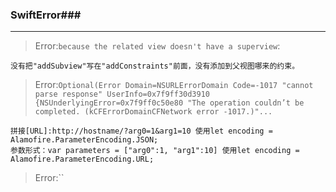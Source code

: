 ### SwiftError###
-----------------
>Error:`because the related view doesn't have a superview`:
	
	没有把"addSubview"写在"addConstraints"前面，没有添加到父视图哪来的约束。  

>Error:`Optional(Error Domain=NSURLErrorDomain Code=-1017 "cannot parse response" UserInfo=0x7f9ff30d3910 {NSUnderlyingError=0x7f9ff0c50e80 "The operation couldn’t be completed. (kCFErrorDomainCFNetwork error -1017.)"...`

	拼接[URL]:http://hostname/?arg0=1&arg1=10 使用let encoding = Alamofire.ParameterEncoding.JSON;
	参数形式：var parameters = ["arg0":1, "arg1":10] 使用let encoding = Alamofire.ParameterEncoding.URL;
	
>Error:``
	